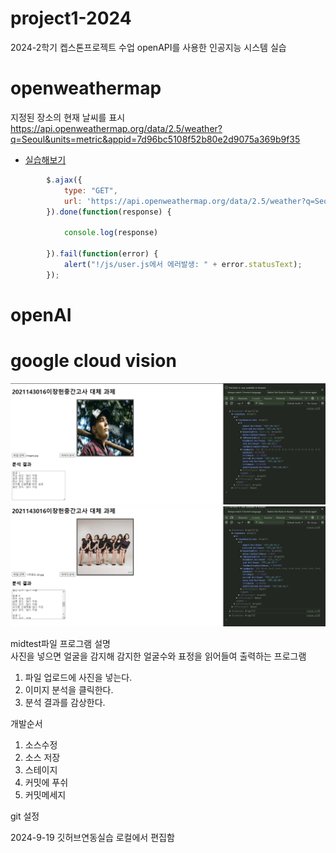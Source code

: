 # project1-2024
2024-2학기 켑스톤프로젝트 수업
openAPI를 사용한 인공지능 시스템 실습


# openweathermap

지정된 장소의 현재 날씨를 표시
https://api.openweathermap.org/data/2.5/weather?q=Seoul&units=metric&appid=7d96bc5108f52b80e2d9075a369b9f35
- [실습해보기](https://api.openweathermap.org/data/2.5/weather?q=Seoul&units=metric&appid=7d96bc5108f52b80e2d9075a369b9f35)

```javascript
		$.ajax({
			type: "GET",
			url: 'https://api.openweathermap.org/data/2.5/weather?q=Seoul&units=metric&appid=7d96bc5108f52b80e2d9075a369b9f35',
		}).done(function(response) {
			
			console.log(response)
			
		}).fail(function(error) {
			alert("!/js/user.js에서 에러발생: " + error.statusText);
		});
```
# openAI 
 
# google cloud vision
![모자](img/ahwk.png)
![여러명](img/dufjaud.png)

midtest파일 프로그램 설명 <br>
사진을 넣으면 얼굴을 감지해 감지한 얼굴수와 표정을 읽어들여 출력하는 프로그램 
1. 파일 업로드에 사진을 넣는다.
2. 이미지 분석을 클릭한다.
3. 분석 결과를 감상한다.


개발순서
1. 소스수정
2. 소스 저장
3. 스테이지
4. 커밋에 푸쉬
5. 커밋메세지


git 설정 

2024-9-19 깃허브연동실습
로컬에서 편집함


